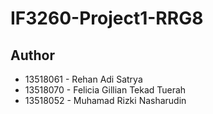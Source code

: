 # IF3260-Project1-RRG8

## Author
- 13518061 - Rehan Adi Satrya	
- 13518070 - Felicia Gillian Tekad Tuerah	
- 13518052 - Muhamad Rizki Nasharudin